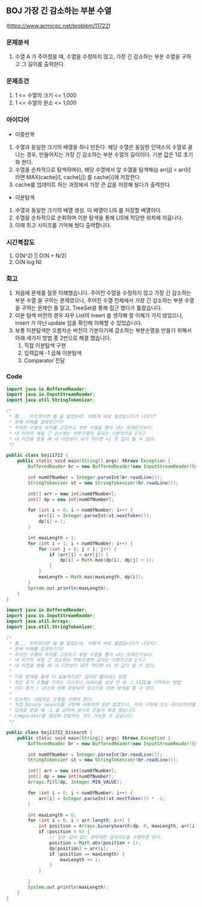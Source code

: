 ## BOJ 가장 긴 감소하는 부분 수열

(https://www.acmicpc.net/problem/11722)

### 문제분석

1. 수열 A 가 주어졌을 때, 수열을 수정하지 않고, 가장 긴 감소하는 부분 수열을 구하고 그 길이를 출력한다.

### 문제조건

1. 1 <= 수열의 크기 <= 1,000
2. 1 <= 수열의 원소 <= 1,000

### 아이디어

- 이중반복

1. 수열과 동일한 크기의 배열을 하나 만든다. 해당 수열은 동일한 인덱스의 수열로 끝나는 경우, 만들어지는 가장 긴 감소하는 부분 수열의 길이이다. 기본 값은 1로 초기화 한다.
2. 수열을 순차적으로 탐색하며(i), 해당 수열에서 앞 수열을 탐색해(j) arr[j] > arr[i] 라면 MAX(cache[i], cache[j]) 를 cache[i]에 저장한다.
3. cache를 업데이트 하는 과정에서 가장 큰 값을 저장해 놨다가 출력한다.

- 이분탐색

1. 수열과 동일한 크기의 배열 생성. 이 배열이 LIS 를 저장할 배열이다.
2. 수열을 순차적으로 순회하며 이분 탐색을 통해 LIS에 적당한 위치에 끼웁니다.
3. 이때 최고 사이즈를 기억해 뒀다 출력합니다.

### 시간복잡도

1. O(N^2) || O(N + N/2)
2. O(N log N)

### 회고

1. 처음에 문제를 잘못 이해했습니다. 주어진 수열을 수정하지 않고 가장 긴 감소하는 부분 수열 을 구하는 문제였으나, 주어진 수열 전체에서 가장 긴 감소하는 부분 수열을 구하는 문제인 줄 알고, TreeSet을 통해 접근 했다가 틀렸습니다.
2. 이분 탐색 버전의 경우 자꾸 List의 Insert 를 생각해 잘 이해가 가지 않았으나, insert 가 아닌 update 임을 확인해 이해할 수 있었습니다.
3. 보통 이분탐색은 오름차순 버전이 기본이기에 감소하는 부분순열을 만들기 위해서 아래 세가지 방법 중 2번으로 해결 했습니다.
   1. 직접 이분탐색 구현
   2. 입력값에 -1 곱해 이분탐색
   3. Comparator 전달

### Code

```java
import java.io.BufferedReader;
import java.io.InputStreamReader;
import java.util.StringTokenizer;

/*
 * 흠... 트리셋이면 될 줄 알았는데. 어떻게 바로 틀렸습니다가 나오지?
 * 문제 이해를 잘못한건가?
 * 주어진 수열의 위치를 고정하고 부분 수열을 뽑아 내는 문제인가보다.
 * 내 위치의 제일 긴 감소하는 부분수열의 길이는 기본적으로 1이고
 * 내 이전을 봤을 때 내 이전보다 내가 작다면 +1 한 값이 될 수 있다.
 */

public class boj11722 {
    public static void main(String[] args) throws Exception {
        BufferedReader br = new BufferedReader(new InputStreamReader(System.in));

        int numOfNumber = Integer.parseInt(br.readLine());
        StringTokenizer st = new StringTokenizer(br.readLine());

        int[] arr = new int[numOfNumber];
        int[] dp = new int[numOfNumber];

        for (int i = 0; i < numOfNumber; i++) {
            arr[i] = Integer.parseInt(st.nextToken());
            dp[i] = 1;
        }

        int maxLength = 1;
        for (int i = 1; i < numOfNumber; i++) {
            for (int j = 0; j < i; j++) {
                if (arr[i] < arr[j]) {
                    dp[i] = Math.max(dp[i], dp[j] + 1);
                }
            }
            maxLength = Math.max(maxLength, dp[i]);
        }
        System.out.println(maxLength);
    }
}
```

```java
import java.io.BufferedReader;
import java.io.InputStreamReader;
import java.util.Arrays;
import java.util.StringTokenizer;

/*
 * 흠... 트리셋이면 될 줄 알았는데. 어떻게 바로 틀렸습니다가 나오지?
 * 문제 이해를 잘못한건가?
 * 주어진 수열의 위치를 고정하고 부분 수열을 뽑아 내는 문제인가보다.
 * 내 위치의 제일 긴 감소하는 부분수열의 길이는 기본적으로 1이고
 * 내 이전을 봤을 때 내 이전보다 내가 작다면 +1 한 값이 될 수 있다.
 *
 * 이분 탐색을 통해 더 효율적으로? 길이만 뽑아내는 방법
 * 최장 증가 수열을 가지는 리스트나 어레이를 생성 한 뒤 그 SIZE를 기억하는 방법
 * 이미 증가 / 감소에 의해 정렬되어 있으므로 이분 탐색을 할 수 있다.
 *
 * 감소하는 내림차순 순열을 구해야 한다.
 * 직접 binary Search를 구현해 사용하면 상관 없겠으나, 이미 구현돼 있는 라이브러리를 사용하여
 * 입력을 받을 때 -1 을 곱하여 음수로 만들어 해결 했습니다.
 * Comparator을 생성해 전달하는 것도 가능한 것 같습니다.
 */

public class boj11722_bisearch {
    public static void main(String[] args) throws Exception {
        BufferedReader br = new BufferedReader(new InputStreamReader(System.in));

        int numOfNumber = Integer.parseInt(br.readLine());
        StringTokenizer st = new StringTokenizer(br.readLine());

        int[] arr = new int[numOfNumber];
        int[] dp = new int[numOfNumber];
        Arrays.fill(dp, Integer.MIN_VALUE);

        for (int i = 0; i < numOfNumber; i++) {
            arr[i] = Integer.parseInt(st.nextToken()) * -1;
        }

        int maxLength = 0;
        for (int i = 0; i < arr.length; i++) {
            int position = Arrays.binarySearch(dp, 0, maxLength, arr[i]);
            if (position < 0) {
                // 같은 값이 없는 경우에만 업데이트를 수행하면 된다.
                position = Math.abs(position + 1);
                dp[position] = arr[i];
                if (position == maxLength) {
                    maxLength += 1;
                }
            }

        }
        System.out.println(maxLength);
    }
}

```

